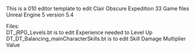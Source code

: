 This is a 010 editor template to edit Clair Obscure Expedition 33 Game files Unreal Engine 5 version 5.4

Files:
<br>DT_jRPG_Levels.bt is to edit Experience needed to Level Up<br/>
DT_DT_Balancing_mainCharacterSkills.bt is to edit Skill Damage Multiplier Value
